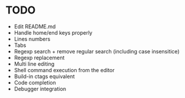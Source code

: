 # TODO

* Edit README.md
* Handle home/end keys properly
* Lines numbers
* Tabs
* Regexp search + remove regular search (including case insensitice)
* Regexp replacement
* Multi line editing
* Shell command execution from the editor
* Build-in ctags equivalent
* Code completion
* Debugger integration
